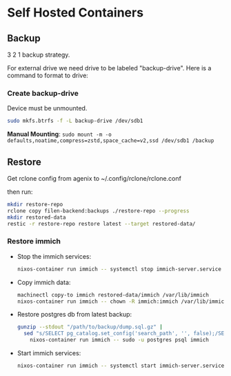 # Self Hosted Containers

## Backup

3 2 1 backup strategy.

For external drive we need drive to be labeled "backup-drive".
Here is a command to format to drive:

### Create backup-drive

Device must be unmounted.

```bash
sudo mkfs.btrfs -f -L backup-drive /dev/sdb1
```

**Manual Mounting**: `sudo mount -m -o defaults,noatime,compress=zstd,space_cache=v2,ssd /dev/sdb1 /backup`

## Restore

Get rclone config from agenix to ~/.config/rclone/rclone.conf

then run:

```bash
mkdir restore-repo
rclone copy filen-backend:backups ./restore-repo --progress
mkdir restored-data
restic -r restore-repo restore latest --target restored-data/
```

### Restore immich

- Stop the immich services:

    ```bash
    nixos-container run immich -- systemctl stop immich-server.service immich-machine-learning.service
    ```

- Copy immich data:

    ```bash
    machinectl copy-to immich restored-data/immich /var/lib/immich
    nixos-container run immich -- chown -R immich:immich /var/lib/immich
    ```

- Restore postgres db from latest backup:

    ```bash
    gunzip --stdout "/path/to/backup/dump.sql.gz" |
      sed "s/SELECT pg_catalog.set_config('search_path', '', false);/SELECT pg_catalog.set_config('search_path', 'public, pg_catalog', true);/g" \
        nixos-container run immich -- sudo -u postgres psql immich
    ```

- Start immich services:

    ```bash
    nixos-container run immich -- systemctl start immich-server.service immich-machine-learning.service
    ```
